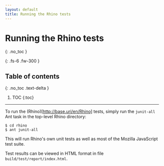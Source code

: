```yaml
---
layout: default
title: Running the Rhino tests
---
```

# Running the Rhino tests
{: .no_toc }

{: .fs-6 .fw-300 }

## Table of contents
{: .no_toc .text-delta }

1. TOC
{:toc}

---
To run the (Rhino)[http://base.uri/en/Rhino] tests, simply run the `junit-all` Ant task in the top-level Rhino directory:

```
$ cd rhino
$ ant junit-all
```

This will run Rhino's own unit tests as well as most of the Mozilla JavaScript test suite.

Test results can be viewed in HTML format in file `build/test/report/index.html`.
